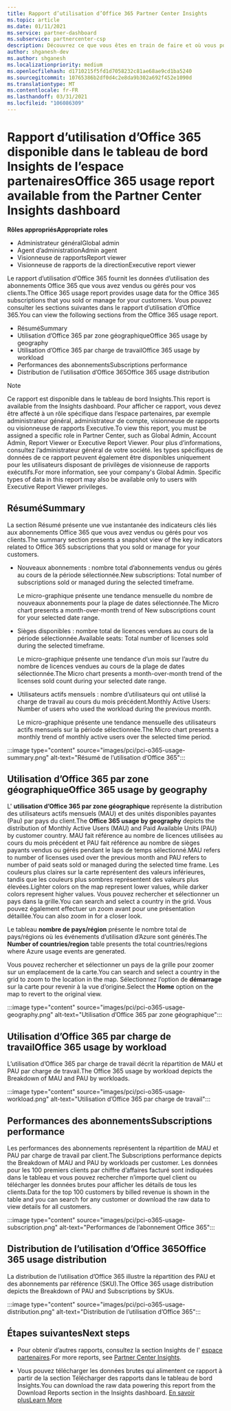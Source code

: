 ```yaml
---
title: Rapport d’utilisation d’Office 365 Partner Center Insights
ms.topic: article
ms.date: 01/11/2021
ms.service: partner-dashboard
ms.subservice: partnercenter-csp
description: Découvrez ce que vous êtes en train de faire et où vous pouvez améliorer l’utilisation des abonnements Office 365 que vous vendez ou gérez pour vos clients.
author: shganesh-dev
ms.author: shganesh
ms.localizationpriority: medium
ms.openlocfilehash: d1710215f5fd1d7058232c81ae68ae9cd1ba5240
ms.sourcegitcommit: 10765386b2df0d4c2e8da9b302a692f452e1090d
ms.translationtype: MT
ms.contentlocale: fr-FR
ms.lasthandoff: 03/31/2021
ms.locfileid: "106086309"
---
```

# <a name="office-365-usage-report-available-from-the-partner-center-insights-dashboard"></a><span data-ttu-id="f1495-103">Rapport d’utilisation d’Office 365 disponible dans le tableau de bord Insights de l’espace partenaires</span><span class="sxs-lookup"><span data-stu-id="f1495-103">Office 365 usage report available from the Partner Center Insights dashboard</span></span>

<span data-ttu-id="f1495-104">**Rôles appropriés**</span><span class="sxs-lookup"><span data-stu-id="f1495-104">**Appropriate roles**</span></span>

- <span data-ttu-id="f1495-105">Administrateur général</span><span class="sxs-lookup"><span data-stu-id="f1495-105">Global admin</span></span>
- <span data-ttu-id="f1495-106">Agent d’administration</span><span class="sxs-lookup"><span data-stu-id="f1495-106">Admin agent</span></span>
- <span data-ttu-id="f1495-107">Visionneuse de rapports</span><span class="sxs-lookup"><span data-stu-id="f1495-107">Report viewer</span></span>
- <span data-ttu-id="f1495-108">Visionneuse de rapports de la direction</span><span class="sxs-lookup"><span data-stu-id="f1495-108">Executive report viewer</span></span>

<span data-ttu-id="f1495-109">Le rapport d’utilisation d’Office 365 fournit les données d’utilisation des abonnements Office 365 que vous avez vendus ou gérés pour vos clients.</span><span class="sxs-lookup"><span data-stu-id="f1495-109">The Office 365 usage report provides usage data for the Office 365 subscriptions that you sold or manage for your customers.</span></span> <span data-ttu-id="f1495-110">Vous pouvez consulter les sections suivantes dans le rapport d’utilisation d’Office 365.</span><span class="sxs-lookup"><span data-stu-id="f1495-110">You can view the following sections from the Office 365 usage report.</span></span>

- <span data-ttu-id="f1495-111">Résumé</span><span class="sxs-lookup"><span data-stu-id="f1495-111">Summary</span></span>
- <span data-ttu-id="f1495-112">Utilisation d’Office 365 par zone géographique</span><span class="sxs-lookup"><span data-stu-id="f1495-112">Office 365 usage by geography</span></span>
- <span data-ttu-id="f1495-113">Utilisation d’Office 365 par charge de travail</span><span class="sxs-lookup"><span data-stu-id="f1495-113">Office 365 usage by workload</span></span>
- <span data-ttu-id="f1495-114">Performances des abonnements</span><span class="sxs-lookup"><span data-stu-id="f1495-114">Subscriptions performance</span></span>
- <span data-ttu-id="f1495-115">Distribution de l’utilisation d’Office 365</span><span class="sxs-lookup"><span data-stu-id="f1495-115">Office 365 usage distribution</span></span>

 > [!NOTE]
 > <span data-ttu-id="f1495-116">Ce rapport est disponible dans le tableau de bord Insights.</span><span class="sxs-lookup"><span data-stu-id="f1495-116">This report is available from the Insights dashboard.</span></span> <span data-ttu-id="f1495-117">Pour afficher ce rapport, vous devez être affecté à un rôle spécifique dans l’espace partenaires, par exemple administrateur général, administrateur de compte, visionneuse de rapports ou visionneuse de rapports Executive.</span><span class="sxs-lookup"><span data-stu-id="f1495-117">To view this report, you must be assigned a specific role in Partner Center, such as Global Admin, Account Admin, Report Viewer or Executive Report Viewer.</span></span> <span data-ttu-id="f1495-118">Pour plus d’informations, consultez l’administrateur général de votre société. les types spécifiques de données de ce rapport peuvent également être disponibles uniquement pour les utilisateurs disposant de privilèges de visionneuse de rapports exécutifs.</span><span class="sxs-lookup"><span data-stu-id="f1495-118">For more information, see your company's Global Admin. Specific types of data in this report may also be available only to users with Executive Report Viewer privileges.</span></span>

## <a name="summary"></a><span data-ttu-id="f1495-119">Résumé</span><span class="sxs-lookup"><span data-stu-id="f1495-119">Summary</span></span>

<span data-ttu-id="f1495-120">La section Résumé présente une vue instantanée des indicateurs clés liés aux abonnements Office 365 que vous avez vendus ou gérés pour vos clients.</span><span class="sxs-lookup"><span data-stu-id="f1495-120">The summary section presents a snapshot view of the key indicators related to Office 365 subscriptions that you sold or manage for your customers.</span></span>  

- <span data-ttu-id="f1495-121">Nouveaux abonnements : nombre total d’abonnements vendus ou gérés au cours de la période sélectionnée.</span><span class="sxs-lookup"><span data-stu-id="f1495-121">New subscriptions: Total number of subscriptions sold or managed during the selected timeframe.</span></span>

   <span data-ttu-id="f1495-122">Le micro-graphique présente une tendance mensuelle du nombre de nouveaux abonnements pour la plage de dates sélectionnée.</span><span class="sxs-lookup"><span data-stu-id="f1495-122">The Micro chart presents a month-over-month trend of New subscriptions count for your selected date range.</span></span>

- <span data-ttu-id="f1495-123">Sièges disponibles : nombre total de licences vendues au cours de la période sélectionnée.</span><span class="sxs-lookup"><span data-stu-id="f1495-123">Available seats: Total number of licenses sold during the selected timeframe.</span></span>

   <span data-ttu-id="f1495-124">Le micro-graphique présente une tendance d’un mois sur l’autre du nombre de licences vendues au cours de la plage de dates sélectionnée.</span><span class="sxs-lookup"><span data-stu-id="f1495-124">The Micro chart presents a month-over-month trend of the licenses sold count during your selected date range.</span></span>

- <span data-ttu-id="f1495-125">Utilisateurs actifs mensuels : nombre d’utilisateurs qui ont utilisé la charge de travail au cours du mois précédent.</span><span class="sxs-lookup"><span data-stu-id="f1495-125">Monthly Active Users: Number of users who used the workload during the previous month.</span></span> 

   <span data-ttu-id="f1495-126">Le micro-graphique présente une tendance mensuelle des utilisateurs actifs mensuels sur la période sélectionnée.</span><span class="sxs-lookup"><span data-stu-id="f1495-126">The Micro chart presents a monthly trend of monthly active users over the selected time period.</span></span>

:::image type="content" source="images/pci/pci-o365-usage-summary.png" alt-text="Résumé de l’utilisation d’Office 365":::

## <a name="office-365-usage-by-geography"></a><span data-ttu-id="f1495-128">Utilisation d’Office 365 par zone géographique</span><span class="sxs-lookup"><span data-stu-id="f1495-128">Office 365 usage by geography</span></span>

<span data-ttu-id="f1495-129">L' **utilisation d’Office 365 par zone géographique** représente la distribution des utilisateurs actifs mensuels (MAU) et des unités disponibles payantes (Pau) par pays du client.</span><span class="sxs-lookup"><span data-stu-id="f1495-129">The **Office 365 usage by geography** depicts the distribution of Monthly Active Users (MAU) and Paid Available Units (PAU) by customer country.</span></span> <span data-ttu-id="f1495-130">MAU fait référence au nombre de licences utilisées au cours du mois précédent et PAU fait référence au nombre de sièges payants vendus ou gérés pendant le laps de temps sélectionné.</span><span class="sxs-lookup"><span data-stu-id="f1495-130">MAU refers to number of licenses used over the previous month and PAU refers to number of paid seats sold or managed during the selected time frame.</span></span> <span data-ttu-id="f1495-131">Les couleurs plus claires sur la carte représentent des valeurs inférieures, tandis que les couleurs plus sombres représentent des valeurs plus élevées.</span><span class="sxs-lookup"><span data-stu-id="f1495-131">Lighter colors on the map represent lower values, while darker colors represent higher values.</span></span> <span data-ttu-id="f1495-132">Vous pouvez rechercher et sélectionner un pays dans la grille.</span><span class="sxs-lookup"><span data-stu-id="f1495-132">You can search and select a country in the grid.</span></span> <span data-ttu-id="f1495-133">Vous pouvez également effectuer un zoom avant pour une présentation détaillée.</span><span class="sxs-lookup"><span data-stu-id="f1495-133">You can also zoom in for a closer look.</span></span>

<span data-ttu-id="f1495-134">Le tableau **nombre de pays/région** présente le nombre total de pays/régions où les événements d’utilisation d’Azure sont générés.</span><span class="sxs-lookup"><span data-stu-id="f1495-134">The **Number of countries/region** table presents the total countries/regions where Azure usage events are generated.</span></span>

<span data-ttu-id="f1495-135">Vous pouvez rechercher et sélectionner un pays de la grille pour zoomer sur un emplacement de la carte.</span><span class="sxs-lookup"><span data-stu-id="f1495-135">You can search and select a country in the grid to zoom to the location in the map.</span></span> <span data-ttu-id="f1495-136">Sélectionnez l’option de **démarrage** sur la carte pour revenir à la vue d’origine.</span><span class="sxs-lookup"><span data-stu-id="f1495-136">Select the **Home** option on the map to revert to the original view.</span></span>


:::image type="content" source="images/pci/pci-o365-usage-geography.png" alt-text="Utilisation d’Office 365 par zone géographique":::

## <a name="office-365-usage-by-workload"></a><span data-ttu-id="f1495-138">Utilisation d’Office 365 par charge de travail</span><span class="sxs-lookup"><span data-stu-id="f1495-138">Office 365 usage by workload</span></span>

<span data-ttu-id="f1495-139">L’utilisation d’Office 365 par charge de travail décrit la répartition de MAU et PAU par charge de travail.</span><span class="sxs-lookup"><span data-stu-id="f1495-139">The Office 365 usage by workload depicts the Breakdown of MAU and PAU by workloads.</span></span>

:::image type="content" source="images/pci/pci-o365-usage-workload.png" alt-text="Utilisation d’Office 365 par charge de travail":::

## <a name="subscriptions-performance"></a><span data-ttu-id="f1495-141">Performances des abonnements</span><span class="sxs-lookup"><span data-stu-id="f1495-141">Subscriptions performance</span></span>

<span data-ttu-id="f1495-142">Les performances des abonnements représentent la répartition de MAU et PAU par charge de travail par client.</span><span class="sxs-lookup"><span data-stu-id="f1495-142">The Subscriptions performance depicts the Breakdown of MAU and PAU by workloads per customer.</span></span> <span data-ttu-id="f1495-143">Les données pour les 100 premiers clients par chiffre d’affaires facturé sont indiquées dans le tableau et vous pouvez rechercher n’importe quel client ou télécharger les données brutes pour afficher les détails de tous les clients.</span><span class="sxs-lookup"><span data-stu-id="f1495-143">Data for the top 100 customers by billed revenue is shown in the table and you can search for any customer or download the raw data to view details for all customers.</span></span>

:::image type="content" source="images/pci/pci-o365-usage-subscription.png" alt-text="Performances de l’abonnement Office 365":::

## <a name="office-365-usage-distribution"></a><span data-ttu-id="f1495-145">Distribution de l’utilisation d’Office 365</span><span class="sxs-lookup"><span data-stu-id="f1495-145">Office 365 usage distribution</span></span>

<span data-ttu-id="f1495-146">La distribution de l’utilisation d’Office 365 illustre la répartition des PAU et des abonnements par référence (SKU).</span><span class="sxs-lookup"><span data-stu-id="f1495-146">The Office 365 usage distribution depicts the Breakdown of PAU and Subscriptions by SKUs.</span></span>

:::image type="content" source="images/pci/pci-o365-usage-distribution.png" alt-text="Distribution de l’utilisation d’Office 365":::

## <a name="next-steps"></a><span data-ttu-id="f1495-148">Étapes suivantes</span><span class="sxs-lookup"><span data-stu-id="f1495-148">Next steps</span></span>

- <span data-ttu-id="f1495-149">Pour obtenir d’autres rapports, consultez la section Insights de l' [espace partenaires](partner-center-insights.md).</span><span class="sxs-lookup"><span data-stu-id="f1495-149">For more reports, see [Partner Center Insights](partner-center-insights.md).</span></span>

- <span data-ttu-id="f1495-150">Vous pouvez télécharger les données brutes qui alimentent ce rapport à partir de la section Télécharger des rapports dans le tableau de bord Insights.</span><span class="sxs-lookup"><span data-stu-id="f1495-150">You can download the raw data powering this report from the Download Reports section in the Insights dashboard.</span></span> [<span data-ttu-id="f1495-151">En savoir plus</span><span class="sxs-lookup"><span data-stu-id="f1495-151">Learn More</span></span>](pci-download-reports.md) 
